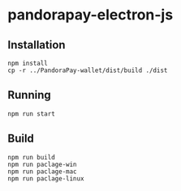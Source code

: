 # pandorapay-electron-js

## Installation
```
npm install
cp -r ../PandoraPay-wallet/dist/build ./dist
```

## Running
```
npm run start
```

## Build
```
npm run build
npm run paclage-win
npm run paclage-mac
npm run paclage-linux
```